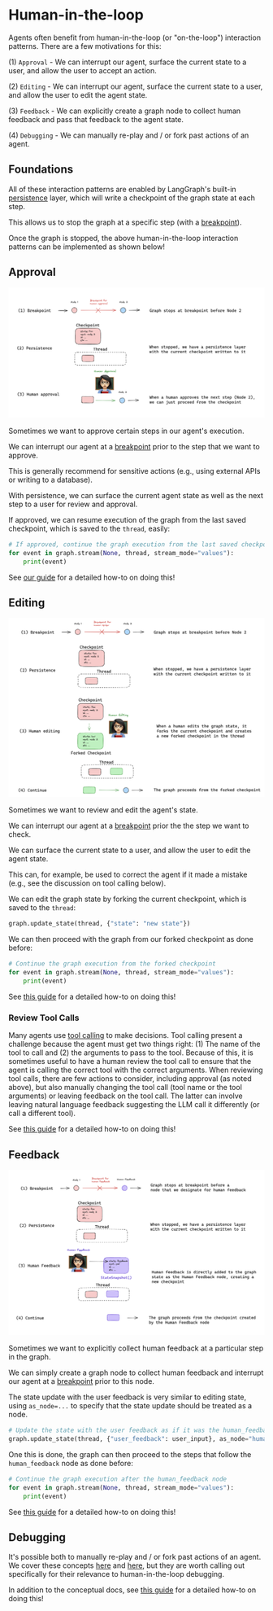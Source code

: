 # Human-in-the-loop

Agents often benefit from human-in-the-loop (or "on-the-loop") interaction patterns. There are a few motivations for this:

(1) `Approval` - We can interrupt our agent, surface the current state to a user, and allow the user to accept an action. 

(2) `Editing` - We can interrupt our agent, surface the current state to a user, and allow the user to edit the agent state. 

(3) `Feedback` - We can explicitly create a graph node to collect human feedback and pass that feedback to the agent state.

(4) `Debugging` - We can manually re-play and / or fork past actions of an agent.

## Foundations

All of these interaction patterns are enabled by LangGraph's built-in [persistence](./persistence.md) layer, which will write a checkpoint of the graph state at each step. 

This allows us to stop the graph at a specific step (with a [breakpoint](./low_level.md#breakpoints)). 

Once the graph is stopped, the above human-in-the-loop interaction patterns can be implemented as shown below!

## Approval

![](./img/human_in_the_loop/approval.png)

 Sometimes we want to approve certain steps in our agent's execution. 
 
 We can interrupt our agent at a [breakpoint](./low_level.md#breakpoints) prior to the step that we want to approve.

 This is generally recommend for sensitive actions (e.g., using external APIs or writing to a database).
 
 With persistence, we can surface the current agent state as well as the next step to a user for review and approval. 
 
 If approved, we can resume execution of the graph from the last saved checkpoint, which is saved to the `thread`, easily:

```python
# If approved, continue the graph execution from the last saved checkpoint
for event in graph.stream(None, thread, stream_mode="values"):
    print(event)
```

See [our guide](../how-tos/human_in_the_loop/breakpoints.ipynb) for a detailed how-to on doing this!

## Editing

![](./img/human_in_the_loop/edit_graph_state.png)

 Sometimes we want to review and edit the agent's state. 
 
 We can interrupt our agent at a [breakpoint](./low_level.md#breakpoints) prior the the step we want to check. 
 
 We can surface the current state to a user, and allow the user to edit the agent state.
 
This can, for example, be used to correct the agent if it made a mistake (e.g., see the discussion on tool calling below).

 We can edit the graph state by forking the current checkpoint, which is saved to the `thread`:

```python
graph.update_state(thread, {"state": "new state"})
```

We can then proceed with the graph from our forked checkpoint as done before: 

```python
# Continue the graph execution from the forked checkpoint 
for event in graph.stream(None, thread, stream_mode="values"):
    print(event)
```
See [this guide](../how-tos/human_in_the_loop/edit-graph-state.ipynb) for a detailed how-to on doing this!

### Review Tool Calls

Many agents use [tool calling](https://python.langchain.com/docs/how_to/tool_calling/) to make decisions. Tool calling present a challenge because the agent must get two things right: (1) The name of the tool to call and (2) the arguments to pass to the tool. Because of this, it is sometimes useful to have a human review the tool call to ensure that the agent is calling the correct tool with the correct arguments. When reviewing tool calls, there are few actions to consider, including approval (as noted above), but also manually changing the tool call (tool name or the tool arguments) or leaving feedback on the tool call. The latter can involve leaving natural language feedback suggesting the LLM call it differently (or call a different tool).

See [this guide](../how-tos/human_in_the_loop/review-tool-calls.ipynb) for a detailed how-to on doing this!

## Feedback

![](./img/human_in_the_loop/wait_for_input.png)

 Sometimes we want to explicitly collect human feedback at a particular step in the graph. 
 
 We can simply create a graph node to collect human feedback and interrupt our agent at a [breakpoint](./low_level.md#breakpoints) prior to this node.
 
The state update with the user feedback is very similar to editing state, using `as_node=...` to specify that the state update should be treated as a node.

```python
# Update the state with the user feedback as if it was the human_feedback node
graph.update_state(thread, {"user_feedback": user_input}, as_node="human_feedback")
```
One this is done, the graph can then proceed to the steps that follow the `human_feedback` node as done before: 

```python
# Continue the graph execution after the human_feedback node
for event in graph.stream(None, thread, stream_mode="values"):
    print(event)
```

See [this guide](../how-tos/human_in_the_loop/wait-user-input.ipynb) for a detailed how-to on doing this!

## Debugging

It's possible both to manually re-play and / or fork past actions of an agent. We cover these concepts [here](https://langchain-ai.github.io/langgraph/concepts/persistence/#replay) and [here](https://langchain-ai.github.io/langgraph/concepts/persistence/#update-state), but they are worth calling out specifically for their relevance to human-in-the-loop debugging.

In addition to the conceptual docs, see [this guide](../how-tos/human_in_the_loop/time-travel.ipynb) for a detailed how-to on doing this!


